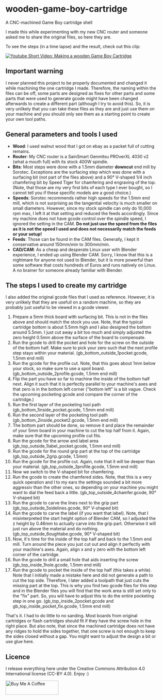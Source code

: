 # wooden-game-boy-cartridge
A CNC-machined Game Boy cartridge shell

I made this while experimenting with my new CNC router and someone asked me to share the original files, so here they are.

To see the steps (in a time lapse) and the result, check out this clip:

[![Youtube Short Video: Making a wooden Game Boy Cartridge](https://img.youtube.com/vi/ePvpYVNEvzk/0.jpg)](https://youtu.be/ePvpYVNEvzk)

## Important warning

I never planned this project to be properly documented and changed it while machining the one cartridge I made. Therefore, the naming within the files can be off, some parts are designed as fixes for other parts and some parts that were used to generate gcode might have been changed afterwards to create a different part (although I try to avoid this). So, it is very unlikely that you can take these files as they are and just use them on your machine and you should only see them as a starting point to create your own tool paths.

## General parameters and tools I used

* **Wood**: I used walnut wood that I got on ebay as a packet full of cutting remains.
* **Router**: My CNC router is a SainSmart Genmitsu PROverXL 4030 v2 (what a mouth full) with its stock 400W spindle.
* **Bits**: Most steps were done with a 1.5mm diameter **downcut** end mill by Sorotec. Exceptions are the surfacing step which was done with a surfacing bit (not part of the files above) and a 90° V-shaped 1/4 inch chamfering bit by Speed Tiger for chamfering and engraving of the top. (Note, that those are my very first bits of each type I ever bought, so I cannot tell you if these specific models are a good choice.)
* **Speeds**: Sorotec recommends rather high speeds for the 1.5mm end mill, which is not surprising as the tangential velocity is much smaller on small diameters. However, since my stock spindle can only do 10,000 rpm max, I left it at that setting and reduced the feeds accordingly. Since my machine does not have gcode control over the spindle speed, I ignored the setting in the CAM. **Do not just use the speed from the files as it is not the speed I used and does not necessarily match the feeds or your setup!**
* **Feeds**: Those can be found in the CAM files. Generally, I kept it conservative around 150mm/min to 300mm/min.
* **CAD/CAM**: As a cheap and desperate Linux user with Blender experience, I ended up using Blender CAM. Sorry, I know that this is a nightmare for anyone not used to Blender, but it is more powerful than some software that costs hundreds of Euros and runs natively on Linux. A no brainer for someone already familiar with Blender.

## The steps I used to create my cartridge

I also added the original gcode files that I used as reference. However, it is very unlikely that they are usefull on a random machine, so they are probably just useful to be viewed in a gcode viewer.

1. Prepare a 5mm thick board with surfacing bit. This is not in the files above and should match the stock you use. Note, that the typical cartridge bottom is about 5.5mm high and I also designed the bottom around 5.5mm. I just cut away a bit too much and simply adjusted the zero height 0.5mm above the surface of the board to compensate.
2. Run the gcode to drill the pocket and hole for the screw on the outside of the bottom half. Make sure to pick your zero such that the next profile step stays within your material. (gb_bottom_outside_1pocket.gcode, 1.5mm end mill)
3. Run the gcode for the profile cut. Note, that this goes about 1mm below your stock, so make sure to use a spoil board. (gb_bottom_outside_2profile.gcode, 1.5mm end mill)
4. Flip the part you have so far to machine the inside of the bottom half next. Align it such that it is perfectly parallel to your machine's axes and that zero is in the bottom left corner ("bottom left" is a bit vague. Check the upcoming pocketing gcode and compare the corner of the cartridge.)
5. Run the first layer of the pocketing tool path (gb_bottom_1inside_pocket.gcode, 1.5mm end mill)
6. Run the second layer of the pocketing tool path (gb_bottom_2inside_pocket2.gcode, 1.5mm end mill)
7. The bottom part should be done, so remove it and place the remainder of your 5mm board in your machine to cut the top half from it. Again, make sure that the upcoming profile cut fits.
8. Run the gcode for the arrow and label area (gb_top_outside_1label_pocket.gcode, 1.5mm end mill)
9. Run the gcode for the round grip part at the top of the cartridge (gb_top_outside_2grip.gcode, 1.5mm)
10. Run the gcode for the profile cut. Again, note that it will be deeper than your material. (gb_top_outside_3profile.gcode, 1.5mm end mill)
11. Now we switch to the V-shaped bit for chamfering.
12. Run the gcode to create the chamfered sides. Note, that this is a very quick operation and I to my ears the settings sounded a bit more aggressiv than the other ones, so depending on your machine you might want to dial the feed back a little. (gb_top_outside_4chamfer.gcode, 90° V-shaped bit)
13. Run the gcode to carve the lines next to the grip part (gb_top_outside_5sidelines.gcode, 90° V-shaped bit)
14. Run the gcode to carve the label (if you want that label). Note, that I misinterpreted the start height option of Blender CAM, so I adjusted the z height by 0.46mm to actually carve into the grip part. Otherwise it will just run above the material and do nothing. (gb_top_outside_6oughtabe.gcode, 90° V-shaped bit)
15. Now, it's time for the inside of the top half and back to the 1.5mm end mill. Turn around the piece you just cut out and align it perfectly with your machine's axes. Again, align x and y zero with the bottom left corner of the cartridge.
16. Run the gcode to drill a small hole that aids inserting the screw (gb_top_inside_1hole.gcode, 1.5mm end mill)
17. Run the gcode to pocket the inside of the top half (this takes a while). Note that I initially made a mistake here and did not generate a path to cut the top side. Therefore, I later added a toolpath that just cuts the missing part at the top. This is why you find two gcode files for this step and in the Blender files you will find that the work area is still set only to the "fix" part. So, you will have to adjust this to do the entire pocketing step in one go. (gb_top_inside_2pocket.gcode and gb_top_inside_pocket_fix.gcode, 1.5mm end mill)

That's it. I had to do little to no sanding. Most boards from original cartridges or flash cartridges should fit if they have the screw hole in the right place. But also note, that since the machined cartridge does not have any ridges to hold the sides together, that one screw is not enough to keep the sides closed without a gap. You might want to adjust the design a bit or use glue here.

## Licence

I release everything here under the Creative Commons Attribution 4.0 International license (CC-BY 4.0). Enjoy :)

<a href="https://www.buymeacoffee.com/there.oughta.be" target="_blank"><img src="https://cdn.buymeacoffee.com/buttons/v2/default-blue.png" alt="Buy Me A Coffee" height="47" width="174" ></a>
